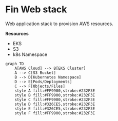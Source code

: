 # Fin Web stack

Web application stack to provision AWS resources.

**Resources**
- EKS
- S3
- k8s Namespace

```(mermaid)
graph TD
    A[AWS Cloud] --> B[EKS Cluster]
    A --> C[S3 Bucket]
    B --> D[Kubernetes Namespace]
    D --> E[Pods/Deployments]
    C --> F[Objects/Files]
    style A fill:#FF9900,stroke:#232F3E
    style B fill:#FF9900,stroke:#232F3E  
    style C fill:#FF9900,stroke:#232F3E
    style D fill:#326CE5,stroke:#232F3E
    style E fill:#326CE5,stroke:#232F3E
    style F fill:#FF9900,stroke:#232F3E
```